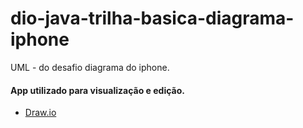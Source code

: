 # dio-java-trilha-basica-diagrama-iphone
UML - do desafio diagrama do iphone.

#### App utilizado para visualização e edição.
* [Draw.io](https://app.diagrams.net/)

